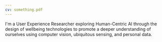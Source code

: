 ```yaml
---
cv: something.pdf
---
```

I'm a User Experience Researcher exploring Human-Centric AI through the design of wellbeing technologies to promote a deeper understanding of ourselves using computer vision, ubiquitous sensing, and personal data.